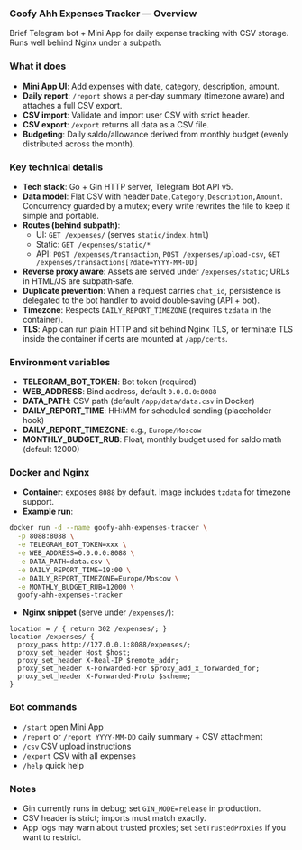 ### Goofy Ahh Expenses Tracker — Overview

Brief Telegram bot + Mini App for daily expense tracking with CSV storage. Runs well behind Nginx under a subpath.

### What it does
- **Mini App UI**: Add expenses with date, category, description, amount.
- **Daily report**: `/report` shows a per‑day summary (timezone aware) and attaches a full CSV export.
- **CSV import**: Validate and import user CSV with strict header.
- **CSV export**: `/export` returns all data as a CSV file.
- **Budgeting**: Daily saldo/allowance derived from monthly budget (evenly distributed across the month).

### Key technical details
- **Tech stack**: Go + Gin HTTP server, Telegram Bot API v5.
- **Data model**: Flat CSV with header `Date,Category,Description,Amount`. Concurrency guarded by a mutex; every write rewrites the file to keep it simple and portable.
- **Routes (behind subpath)**:
  - UI: `GET /expenses/` (serves `static/index.html`)
  - Static: `GET /expenses/static/*`
  - API: `POST /expenses/transaction`, `POST /expenses/upload-csv`, `GET /expenses/transactions[?date=YYYY-MM-DD]`
- **Reverse proxy aware**: Assets are served under `/expenses/static`; URLs in HTML/JS are subpath‑safe.
- **Duplicate prevention**: When a request carries `chat_id`, persistence is delegated to the bot handler to avoid double‑saving (API + bot).
- **Timezone**: Respects `DAILY_REPORT_TIMEZONE` (requires `tzdata` in the container).
- **TLS**: App can run plain HTTP and sit behind Nginx TLS, or terminate TLS inside the container if certs are mounted at `/app/certs`.

### Environment variables
- **TELEGRAM_BOT_TOKEN**: Bot token (required)
- **WEB_ADDRESS**: Bind address, default `0.0.0.0:8088`
- **DATA_PATH**: CSV path (default `/app/data/data.csv` in Docker)
- **DAILY_REPORT_TIME**: HH:MM for scheduled sending (placeholder hook)
- **DAILY_REPORT_TIMEZONE**: e.g., `Europe/Moscow`
- **MONTHLY_BUDGET_RUB**: Float, monthly budget used for saldo math (default 12000)

### Docker and Nginx
- **Container**: exposes `8088` by default. Image includes `tzdata` for timezone support.
- **Example run**:
```bash
docker run -d --name goofy-ahh-expenses-tracker \
  -p 8088:8088 \
  -e TELEGRAM_BOT_TOKEN=xxx \
  -e WEB_ADDRESS=0.0.0.0:8088 \
  -e DATA_PATH=data.csv \
  -e DAILY_REPORT_TIME=19:00 \
  -e DAILY_REPORT_TIMEZONE=Europe/Moscow \
  -e MONTHLY_BUDGET_RUB=12000 \
  goofy-ahh-expenses-tracker
```
- **Nginx snippet** (serve under `/expenses/`):
```nginx
location = / { return 302 /expenses/; }
location /expenses/ {
  proxy_pass http://127.0.0.1:8088/expenses/;
  proxy_set_header Host $host;
  proxy_set_header X-Real-IP $remote_addr;
  proxy_set_header X-Forwarded-For $proxy_add_x_forwarded_for;
  proxy_set_header X-Forwarded-Proto $scheme;
}
```

### Bot commands
- `/start` open Mini App
- `/report` or `/report YYYY-MM-DD` daily summary + CSV attachment
- `/csv` CSV upload instructions
- `/export` CSV with all expenses
- `/help` quick help

### Notes
- Gin currently runs in debug; set `GIN_MODE=release` in production.
- CSV header is strict; imports must match exactly.
- App logs may warn about trusted proxies; set `SetTrustedProxies` if you want to restrict.


